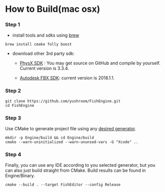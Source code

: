 # How to Build(mac osx)

### Step 1

- install tools and sdks using [brew](https://brew.sh)

```
brew install cmake folly boost
```

- download other 3rd party sdk:

  - [PhysX SDK](https://developer.nvidia.com/physx-sdk) : You may get source on GitHub and compile by yourself. Current version is 3.3.4.


  - [Autodesk FBX SDK](http://usa.autodesk.com/adsk/servlet/pc/item?siteID=123112&id=26416130): current version is 2018.1.1.

### Step 2

```shell
git clone https://github.com/yushroom/FishEngine.git
cd FishEngine
```

### Step 3

Use CMake to generate project file using any [desired generator](https://cmake.org/cmake/help/v3.0/manual/cmake-generators.7.html).

```shell
mkdir -p Engine/build && cd Engine/build
cmake --warn-uninitialized --warn-ununsed-vars -G "Xcode" ..
```

### Step 4

Finally, you can use any IDE according to you selected generator, but you can also just build straight from CMake. Build results can be found in Engine/Binary.

```shell
cmake --build . --target FishEditor --config Release
```



